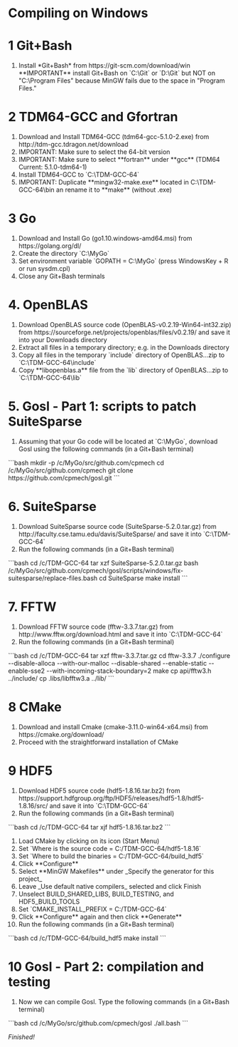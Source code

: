 # Compiling on Windows

# 1 Git+Bash
<ol>
<li>Install *Git+Bash* from https://git-scm.com/download/win **IMPORTANT** install Git+Bash on `C:\Git` or `D:\Git` but NOT on "C:\Program Files" because MinGW fails due to the space in "Program Files."</li>
</ol>

# 2 TDM64-GCC and Gfortran
<ol>
<li>Download and Install TDM64-GCC (tdm64-gcc-5.1.0-2.exe) from http://tdm-gcc.tdragon.net/download</li>
<li>IMPORTANT: Make sure to select the 64-bit version</li>
<li>IMPORTANT: Make sure to select **fortran** under **gcc** (TDM64 Current: 5.1.0-tdm64-1)</li>
<li>Install TDM64-GCC to `C:\TDM-GCC-64`</li>
<li>IMPORTANT: Duplicate **mingw32-make.exe** located in C:\TDM-GCC-64\bin an rename it to **make** (without .exe)</li>
</ol>

# 3 Go
<ol>
<li>Download and Install Go (go1.10.windows-amd64.msi) from https://golang.org/dl/</li>
<li>Create the directory `C:\MyGo`</li>
<li>Set environment variable `GOPATH = C:\MyGo` (press WindowsKey + R or run sysdm.cpl)</li>
<li>Close any Git+Bash terminals</li>
</ol>

# 4. OpenBLAS
<ol>
<li>Download OpenBLAS source code (OpenBLAS-v0.2.19-Win64-int32.zip) from https://sourceforge.net/projects/openblas/files/v0.2.19/ and save it into your Downloads directory</li>
<li>Extract all files in a temporary directory; e.g. in the Downloads directory</li>
<li>Copy all files in the temporary `include` directory of OpenBLAS...zip to `C:\TDM-GCC-64\include`</li>
<li>Copy **libopenblas.a** file from the `lib` directory of OpenBLAS...zip to `C:\TDM-GCC-64\lib`</li>
</ol>

# 5. Gosl - Part 1: scripts to patch SuiteSparse
<ol>
<li>Assuming that your Go code will be located at `C:\MyGo`, download Gosl using the following commands (in a Git+Bash terminal)</li>
</ol>
```bash
mkdir -p /c/MyGo/src/github.com/cpmech
cd /c/MyGo/src/github.com/cpmech
git clone https://github.com/cpmech/gosl.git
```

# 6. SuiteSparse
<ol>
<li>Download SuiteSparse source code (SuiteSparse-5.2.0.tar.gz) from http://faculty.cse.tamu.edu/davis/SuiteSparse/ and save it into `C:\TDM-GCC-64`</li>
<li>Run the following commands (in a Git+Bash terminal)</li>
</ol>
```bash
cd /c/TDM-GCC-64
tar xzf SuiteSparse-5.2.0.tar.gz
bash /c/MyGo/src/github.com/cpmech/gosl/scripts/windows/fix-suitesparse/replace-files.bash
cd SuiteSparse
make install
```

# 7. FFTW
<ol>
<li>Download FFTW source code (fftw-3.3.7.tar.gz) from http://www.fftw.org/download.html and save it into `C:\TDM-GCC-64`</li>
<li>Run the following commands (in a Git+Bash terminal)</li>
</ol>
```bash
cd /c/TDM-GCC-64
tar xzf fftw-3.3.7.tar.gz
cd fftw-3.3.7
./configure --disable-alloca --with-our-malloc --disable-shared
--enable-static --enable-sse2 --with-incoming-stack-boundary=2
make
cp api/fftw3.h ../include/
cp .libs/libfftw3.a ../lib/
```

# 8 CMake
<ol>
<li>Download and install Cmake (cmake-3.11.0-win64-x64.msi) from https://cmake.org/download/</li>
<li>Proceed with the straightforward installation of CMake</li>
</ol>

# 9 HDF5
<ol>
<li>Download HDF5 source code (hdf5-1.8.16.tar.bz2) from https://support.hdfgroup.org/ftp/HDF5/releases/hdf5-1.8/hdf5-1.8.16/src/ and save it into `C:\TDM-GCC-64`</li>
<li>Run the following commands (in a Git+Bash terminal)</li>
</ol>
```bash
cd /c/TDM-GCC-64
tar xjf hdf5-1.8.16.tar.bz2
```
<ol>
<li>Load CMake by clicking on its icon (Start Menu)</li>
<li>Set `Where is the source code = C:/TDM-GCC-64/hdf5-1.8.16`</li>
<li>Set `Where to build the binaries = C:/TDM-GCC-64/build_hdf5`</li>
<li>Click **Configure**</li>
<li>Select **MinGW Makefiles** under _Specify the generator for this project_</li>
<li>Leave _Use default native compilers_ selected and click Finish</li>
<li>Unselect BUILD_SHARED_LIBS, BUILD_TESTING, and HDF5_BUILD_TOOLS</li>
<li>Set `CMAKE_INSTALL_PREFIX = C:/TDM-GCC-64`</li>
<li>Click **Configure** again and then click **Generate**</li>
<li>Run the following commands (in a Git+Bash terminal)</li>
</ol>
```bash
cd /c/TDM-GCC-64/build_hdf5
make install
```

# 10 Gosl - Part 2: compilation and testing
<ol>
<li>Now we can compile Gosl. Type the following commands (in a Git+Bash terminal)</li>
</ol>
```bash
cd /c/MyGo/src/github.com/cpmech/gosl
./all.bash
```

*Finished!*